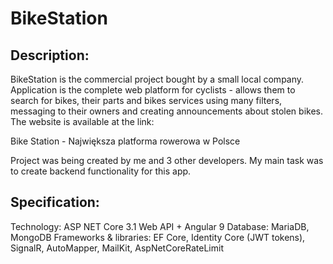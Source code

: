 # BikeStation

## Description:

BikeStation is the commercial project bought by a small local company. Application is the complete web platform for cyclists - allows them to search for bikes, their parts and bikes services using many filters, messaging to their owners and creating announcements about stolen bikes. The website is available at the link:

Bike Station - Największa platforma rowerowa w Polsce

Project was being created by me and 3 other developers. My main task was to create backend functionality for this app.


## Specification:

Technology: ASP NET Core 3.1 Web API + Angular 9
Database: MariaDB, MongoDB
Frameworks & libraries: EF Core, Identity Core (JWT tokens), SignalR, AutoMapper, MailKit, AspNetCoreRateLimit
